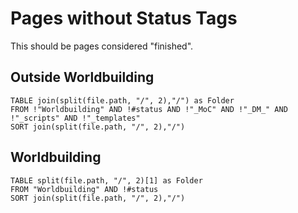 # Pages without Status Tags
This should be pages considered "finished".

## Outside Worldbuilding

```dataview
TABLE join(split(file.path, "/", 2),"/") as Folder 
FROM !"Worldbuilding" AND !#status AND !"_MoC" AND !"_DM_" AND !"_scripts" AND !"_templates"
SORT join(split(file.path, "/", 2),"/")
```

## Worldbuilding

```dataview
TABLE split(file.path, "/", 2)[1] as Folder 
FROM "Worldbuilding" AND !#status
SORT join(split(file.path, "/", 2),"/")
```

